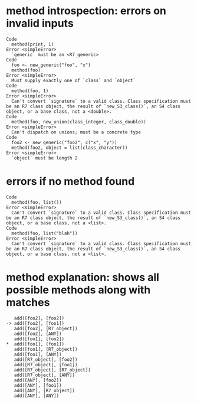# method introspection: errors on invalid inputs

    Code
      method(print, 1)
    Error <simpleError>
      `generic` must be an <R7_generic>
    Code
      foo <- new_generic("foo", "x")
      method(foo)
    Error <simpleError>
      Must supply exactly one of `class` and `object`
    Code
      method(foo, 1)
    Error <simpleError>
      Can't convert `signature` to a valid class. Class specification must be an R7 class object, the result of `new_S3_class()`, an S4 class object, or a base class, not a <double>.
    Code
      method(foo, new_union(class_integer, class_double))
    Error <simpleError>
      Can't dispatch on unions; must be a concrete type
    Code
      foo2 <- new_generic("foo2", c("x", "y"))
      method(foo2, object = list(class_character))
    Error <simpleError>
      `object` must be length 2

# errors if no method found

    Code
      method(foo, list())
    Error <simpleError>
      Can't convert `signature` to a valid class. Class specification must be an R7 class object, the result of `new_S3_class()`, an S4 class object, or a base class, not a <list>.
    Code
      method(foo, list("blah"))
    Error <simpleError>
      Can't convert `signature` to a valid class. Class specification must be an R7 class object, the result of `new_S3_class()`, an S4 class object, or a base class, not a <list>.

# method explanation: shows all possible methods along with matches

       add([foo2], [foo2])
    -> add([foo2], [foo1])
       add([foo2], [R7_object])
       add([foo2], [ANY])
       add([foo1], [foo2])
    *  add([foo1], [foo1])
       add([foo1], [R7_object])
       add([foo1], [ANY])
       add([R7_object], [foo2])
       add([R7_object], [foo1])
       add([R7_object], [R7_object])
       add([R7_object], [ANY])
       add([ANY], [foo2])
       add([ANY], [foo1])
       add([ANY], [R7_object])
       add([ANY], [ANY])

